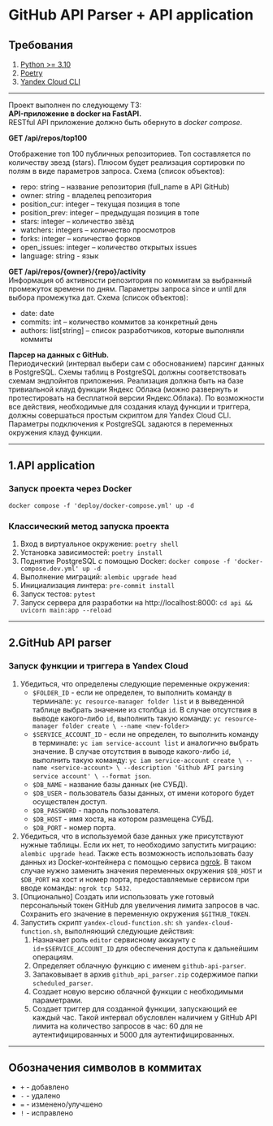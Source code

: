 # GitHub API Parser + API application #

## Требования ##
1. [Python >= 3.10](https://www.python.org/downloads/)
2. [Poetry](https://pypi.org/project/poetry/)
3. [Yandex Cloud CLI](https://yandex.cloud/ru/docs/cli/quickstart#install)

---
Проект выполнен по следующему ТЗ:  
**API-приложение в docker на FastAPI.**  
RESTful API приложение должно быть обернуто в *docker compose*. 

**GET /api/repos/top100**

Отображение топ 100 публичных репозиториев. Топ составляется по количеству звезд (stars). 
Плюсом будет реализация сортировки по полям в виде параметров запроса. 
Схема (список объектов):
- repo: string – название репозитория (full_name в API GitHub)
- owner: string - владелец репозитория
- position_cur: integer – текущая позиция в топе
- position_prev: integer – предыдущая позиция в топе
- stars: integer – количество звёзд
- watchers: integers – количество просмотров
- forks: integer – количество форков
- open_issues: integer – количество открытых issues
- language: string - язык

**GET /api/repos/{owner}/{repo}/activity**  
Информация об активности репозитория по коммитам за выбранный промежуток времени по дням. 
Параметры запроса since и until для выбора промежутка дат.
Схема (список объектов):
- date: date
- commits: int – количество коммитов за конкретный день
- authors: list[string] – список разработчиков, которые выполняли коммиты 

**Парсер на данных с GitHub.**  
Периодический (интервал выбери сам с обоснованием) парсинг данных в PostgreSQL. 
Схемы таблиц в PostgreSQL должны соответствовать схемам эндпойнтов приложения. 
Реализация должна быть на базе тривиальной клауд функции Яндекс Облака (можно развернуть и протестировать на бесплатной версии Яндекс.Облака). 
По возможности все действия, необходимые для создания клауд функции и триггера, 
должны совершаться простым скриптом для Yandex Cloud CLI. 
Параметры подключения к PostgreSQL задаются в переменных окружения клауд функции.

---

## 1.API application ##
### Запуск проекта через Docker ###
`docker compose -f 'deploy/docker-compose.yml' up -d`

### Классический метод запуска проекта ###
1. Вход в виртуальное окружение:
    `
    poetry shell 
    `
2. Установка зависимостей:
    `
    poetry install
    `
3. Поднятие PostgreSQL с помощью Docker:
    `
    docker compose -f 'docker-compose.dev.yml' up -d
    `
4. Выполнение миграций:
    `
    alembic upgrade head
    `
5. Инициализация линтера:
    `
    pre-commit install
    `
6. Запуск тестов:
    `
    pytest
    `
7. Запуск сервера для разработки на http://localhost:8000:
    `
    cd api && uvicorn main:app --reload
    `

---

## 2.GitHub API parser ##
### Запуск функции и триггера в Yandex Cloud ###
1. Убедиться, что определены следующие переменные окружения:
   * `$FOLDER_ID` - если не определен, 
   то выполнить команду в терминале: `yc resource-manager folder list` и 
   в выведенной таблице выбрать значение из столбца `id`. В случае отсутствия в выводе какого-либо `id`, выполнить такую команду:
   `
   yc resource-manager folder create \
   --name <new-folder>
   `
   * `$SERVICE_ACCOUNT_ID` - если не определен, 
   то выполнить команду в терминале: `yc iam service-account list` и
   аналогично выбрать значение. В случае отсутствия в выводе какого-либо `id`, выполнить такую команду:
   `
   yc iam service-account create \
   --name <service-account> \
   --description 'Github API parsing service account' \
   --format json
   `.
   * `$DB_NAME` - название базы данных (не СУБД).
   * `$DB_USER` - пользователь базы данных, от имени которого будет осуществлен доступ.
   * `$DB_PASSWORD` - пароль пользователя.
   * `$DB_HOST` - имя хоста, на котором размещена СУБД.
   * `$DB_PORT` - номер порта.
2. Убедиться, что в используемой базе данных уже присутствуют нужные таблицы. 
   Если их нет, то необходимо запустить миграцию: `alembic upgrade head`. 
   Также есть возможность использовать базу данных из Docker-контейнера с помощью сервиса [ngrok](https://ngrok.com/).
   В таком случае нужно заменить значения переменных окружения `$DB_HOST` и `$DB_PORT` на хост и номер порта,
   предоставляемые сервисом при вводе команды: `ngrok tcp 5432`. 
3. [Опционально] Создать или использовать уже готовый персональный токен GitHub для увеличения лимита запросов в час.
    Сохранить его значение в переменную окружения `$GITHUB_TOKEN`.
4. Запустить скрипт `yandex-cloud-function.sh`:
    `sh yandex-cloud-function.sh`, выполняющий следующие действия:
   1. Назначает роль `editor` сервисному аккаунту с `id`=`$SERVICE_ACCOUNT_ID`
      для обеспечения доступа к дальнейшим операциям.
   2. Определяет облачную функцию с именем `github-api-parser`.
   3. Запаковывает в архив `github_api_parser.zip` содержимое папки `scheduled_parser`.
   4. Создает новую версию облачной функции с необходимыми параметрами.
   5. Создает триггер для созданной функции, запускающий ее каждый час. Такой интервал
      обусловлен наличием у GitHub API лимита на количество запросов в час: 60 для не аутентифицированных 
      и 5000 для аутентифицированных.

---

## Обозначения символов в коммитах ##
- `+` - добавлено
- `-` - удалено
- `=` - изменено/улучшено
- `!` - исправлено